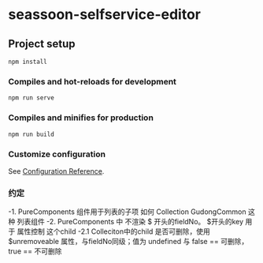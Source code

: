# seassoon-selfservice-editor

## Project setup
```
npm install
```

### Compiles and hot-reloads for development
```
npm run serve
```

### Compiles and minifies for production
```
npm run build
```

### Customize configuration
See [Configuration Reference](https://cli.vuejs.org/config/).

### 约定

-1. PureComponents 组件用于列表的子项 如何 Collection GudongCommon 这种 列表组件
-2. PureComponents 中 不渲染 $ 开头的fieldNo。 $开头的key 用于 属性控制 这个child
    -2.1  Colleciton中的child 是否可删除，使用 $unremoveable  属性，与fieldNo同级；值为 undefined 与 false == 可删除，true == 不可删除